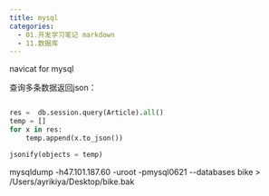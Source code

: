 ```yaml
---
title: mysql
categories:
  - 01.开发学习笔记 markdown
  - 11.数据库
---
```


navicat for mysql



 查询多条数据返回json：
 
```python

res =  db.session.query(Article).all()
temp = []
for x in res:
    temp.append(x.to_json())

jsonify(objects = temp)

```
mysqldump -h47.101.187.60 -uroot -pmysql0621 --databases bike > /Users/ayrikiya/Desktop/bike.bak